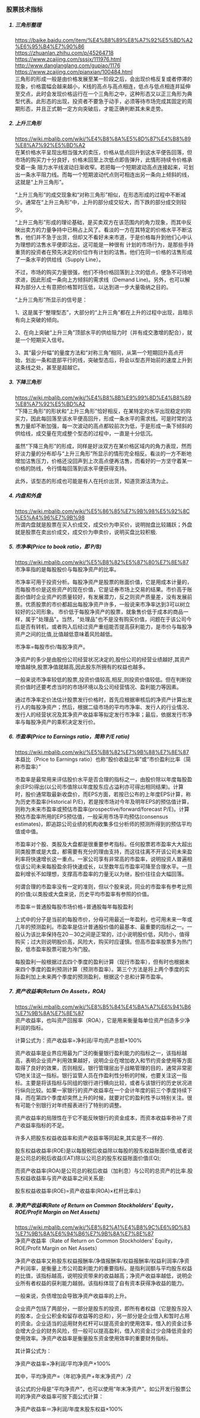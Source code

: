 ### 股票技术指标

<ol>

##### <li> 三角形整理
<https://baike.baidu.com/item/%E4%B8%89%E8%A7%92%E5%BD%A2%E6%95%B4%E7%90%86>  
<https://zhuanlan.zhihu.com/p/45264718>  
<https://www.zcaijing.com/sssjx/111976.html>  
<http://www.danglanglang.com/gupiao/1176>  
<https://www.zcaijing.com/pianxian/100484.html>  
三角形的形成一般是由价格发展至某一阶段之后，会出现价格反复或者停滞的现象，价格震幅会越来越小，K线的高点与高点相连，低点与低点相连并延伸至交点，此时会发现价格运行在一个三角形之中，这种形态又以正三角形为典型代表。此形态的出现，投资者不要急于动手，必须等待市场完成其固定的周期形态，并且正式朝一定方向突破后，才能正确判断其未来走势。

##### <li> 上升三角形
<https://wiki.mbalib.com/wiki/%E4%B8%8A%E5%8D%87%E4%B8%89%E8%A7%92%E5%BD%A2>  
在某价格水平呈现出相当强大的卖压，价格从低点回升到这水平便告回落，但市场的购买力十分良好，价格未回至上次低点即告弹升，此情形持续令价格承受着一条 阻力水平线波动日渐收窄。若把每一个短期波动高点连接起来，可划出一条水平阻力线。而每一个短期波动代点则可相连出另一条向上倾斜的线，这就是“上升三角形”。 

“上升三角形”的成交现象和“对称三角形”相似，在形态形成的过程中不断减少。通常在“上升三角形”中，上升的部分成交较大，而下跌的部分成交则较少。

“上升三角形”形成的理论基础，是买卖双方在该范围内的角力现象，而其中反映出卖方的力量争持中已稍占上风了。看淡的一方在其特定的价格水平不断沽售，他们并不急于出货，但却又不看好未来市道，于是价格每升到他们心中认为理想的沽售水平便即沽出，这可能是一种很有 计划的市场行为，是那些手持重货的投资者在预先决定的价位作有计划的沽售。他们在同一价格的沽售形成了一条水平的供给线（Supply Line）。

不过，市场的购买力量很强，他们不待价格回落到上次的低点，便急不可待地求进，因此形成一条向上方倾斜的需求线（Demand Line)。另外，也可以解释为部分人士有意把价格暂时压低，以达到进一步大量吸纳之目的。 

“上升三角形”所显示的信号是：

  1、这是属于“整理型态”，大部分的“上升三角”都在上升的过程中出现，且暗示有向上突破的倾向。

  2、在向上突破“上升三角”顶部水平的供给阻力时（并有成交激增的配合），就是一个短期买入信号。

  3、其“最少升幅”的量度方法和“对称三角”相同，从第一个短期回升高点开始，划出一条和底部平行的线，突破型态后，将会以型态开始前的速度上升到这条线之处，甚至是超越它。 

##### <li> 下降三角形
<https://wiki.mbalib.com/wiki/%E4%B8%8B%E9%99%8D%E4%B8%89%E8%A7%92%E5%BD%A2>  
“下降三角形”的形状和“上升三角形”恰好相反，在某特定的水平出现稳定的购买力，因此每回落至该水平便高回升，形成一条水平的需求线。可是时常的沽售力量却不断加强，每一次波动的高点都较前次为低，于是形成一条下倾斜的供给线，成交量在完成整个型态的过程中，一直是十分低沉。

虽然“下降三角形”的形成，同样是好淡双方在某价格区域内的角力表现，然而好淡力量的分布却与“上升三角形”所显示的情形完全相反。看淡的一方不断地增加沽售压力，价格还没回声到上次高点便再沽售，而看好的一方坚守着某一价格的防线，令行情每回落到该水平便获得支持。

此外，该型态的形成也可能是有人在托价出货，知道货源沽清为止。 

##### <li> 内盘和外盘
<https://wiki.mbalib.com/wiki/%E5%86%85%E7%9B%98%E5%92%8C%E5%A4%96%E7%9B%98>  
所谓内盘就是股票在买入价成交，成交价为申买价，说明抛盘比较踊跃；外盘就是股票在卖出价成交，成交价为申卖价，说明买盘比较积极.

##### <li> 市净率(Price to book ratio，即 P/B)
<https://wiki.mbalib.com/wiki/%E5%B8%82%E5%87%80%E7%8E%87>  
市净率指的是每股股价与每股净资产的比率。

市净率可用于投资分析。每股净资产是股票的账面价值，它是用成本计量的，而每股市价是这些资产的现在价值，它是证券市场上交易的结果。市价高于账面价值时企业资产的质量较好，有发展潜力，反之则资产质量差，没有发展前景。优质股票的市价都超出每股净资产许多，一般说来市净率达到3可以树立较好的公司形象。 市价低于每股净资产的股票，就象售价低于成本的商品一样，属于"处理品"。当然，"处理品"也不是没有购买价值，问题在于该公司今后是否有转机，或者购入后经过资产重组能否提高获利能力，是市价与每股净资产之间的比值,比值越低意味着风险越低。 

市净率=每股市价/每股净资产。

净资产的多少是由股份公司经营状况决定的,股份公司的经营业绩越好,其资产增值越快,股票净值就越高,因此股东所拥有的权益也越多。

一般来说市净率较低的股票,投资价值较高,相反,则投资价值较低。但在判断投资价值时还要考虑当时的市场环境以及公司经营情况、盈利能力等因素。 

通过市净率定价法估计股票发行价格时，首先应根据审核后的净资产计算出发行人的每股净资产；然后，根据二级市场的平均市净率、发行人的行业情况、发行人的经营状况及其净资产收益率等拟定发行市净率；最后，依据发行市净率与每股净资产的乘积决定发行价。

##### <li> 市盈率(Price to Earnings ratio，简称 P/E ratio)
<https://wiki.mbalib.com/wiki/%E5%B8%82%E7%9B%88%E7%8E%87>  
本益比（Price to Earnings ratio）也称“股价收益比率”或“市价盈利比率（简称市盈率）”

市盈率是最常用来评估股价水平是否合理的指标之一，由股价除以年度每股盈余(EPS)得出(以公司市值除以年度股东应占溢利亦可得出相同结果)。计算时，股价通常取最新收盘价，而EPS方面，若按已公布的上年度EPS计算，称为历史市盈率(Historical P/E)，若是按市场对今年及明年EPS的预估值计算，则称为未来市盈率或预估市盈率(prospective/forward/forecast P/E)。计算预估市盈率所用的EPS预估值，一般采用市场平均预估(consensus estimates)，即追踪公司业绩的机构收集多位分析师的预测所得到的预估平均值或中值。

市盈率对个股、类股及大盘都是很重要参考指标。任何股票若市盈率大大超出同类股票或是大盘，都需要有充分的理由支持，而这往往离不开该公司未来盈利率将快速增长这一重点。一家公司享有非常高的市盈率，说明投资人普遍相信该公司未来每股盈余将快速成长，以至数年后市盈率可降至合理水平。一旦盈利增长不如理想，支撑高市盈率的力量无以为继，股价往往会大幅回落。

何谓合理的市盈率没有一定的准则，但以个股来说，同业的市盈率有参考比照的价值;以类股或大盘来说，历史平均市盈率有参照的价值。 

市盈率＝普通股每股市场价格÷普通股每年每股盈利

上式中的分子是当前的每股市价，分母可用最近一年盈利，也可用未来一年或几年的预测盈利。市盈率是估计普通股价值的最基本、最重要的指标之一。一般认为该比率保持在20－30之间是正常的，过小说明股价低，风险小，值得购买；过大则说明股价高，风险大，购买时应谨慎。但高市盈率股票多为热门股，低市盈率股票可能为冷门股。

每股盈利一般根据过去四个季度的盈利计算（现行市盈率），但有时也根据未来四个季度的盈利预测计算（预测市盈率）。第三个方法是将上两个季度的实际盈利加上未来两个季度的预测盈利，根据这个总和计算市盈率。 

##### <li> 资产收益率(Return On Assets，ROA)
<https://wiki.mbalib.com/wiki/%E8%B5%84%E4%BA%A7%E6%94%B6%E7%9B%8A%E7%8E%87>  
资产收益率，也叫资产回报率（ROA），它是用来衡量每单位资产创造多少净利润的指标。

计算公式为：资产收益率=净利润/平均资产总额*100%

资产收益率是业界应用最为广泛的衡量银行盈利能力的指标之一，该指标越高，表明企业资产利用效果越好，说明企业在增加收入和节约资金使用等方面取得了良好的效果，否则相反。银行管理层出于战略管理的目的，通常非常密切地关注这一指标。银行监管人员在作盈利性分析的时候，也要关注这一指标。主要是将该指标与同组的银行进行横向比较，或者与该银行的历史状况进行纵向比较。如果一家银行的资产收益率在一个会计年度的前三个季度持续下降，而在第四个季度却突然上升的时候，就要对它的盈利性予以特别关注。很有可能个别银行对年终报表进行了特别的调整。

资产收益率的局限性在于它不能反映银行的资金成本，而资本收益率弥补了资产收益率指标的不足。 

许多人把股东权益收益率和资产收益率等同起来,其实是不一样的.

股东权益收益率(ROE)是以每股税后收益除以每股的股东权益账面价值,或者说是公司总的税后收益(EAT)除以公司总的股东权益账面价值(EQ);

而资产收益率(ROA)是公司总的税后收益（加利息）与公司的总资产的比率.股东权益收益率与资产收益率之间关系是:

股东权益收益率(ROE)=资产收益率(ROA)×杠杆比率(L)

##### <li> 净资产收益率(Rate of Return on Common Stockholders' Equity，ROE/Profit Margin on Net Assets)
<https://wiki.mbalib.com/wiki/%E8%82%A1%E4%B8%9C%E6%9D%83%E7%9B%8A%E6%94%B6%E7%9B%8A%E7%8E%87>  
净资产收益率（Rate of Return on Common Stockholders' Equity，ROE/Profit Margin on Net Assets）

净资产收益率又称股东权益报酬率/净值报酬率/权益报酬率/权益利润率/净资产利润率，是衡量上市公司盈利能力的重要指标。是指利润额与平均股东权益的比值，该指标越高，说明投资带来的收益越高；净资产收益率越低，说明企业所有者权益的获利能力越弱。该指标体现了自有资本获得净收益的能力。

一般来说，负债增加会导致净资产收益率的上升。

企业资产包括了两部分，一部分是股东的投资，即所有者权益（它是股东投入的股本，企业公积金和留存收益等的总和），另一部分是企业借入和暂时占用的资金。企业适当的运用财务杠杆可以提高资金的使用效率，借入的资金过多会增大企业的财务风险，但一般可以提高盈利，借入的资金过少会降低资金的使用效率。净资产收益率是衡量股东资金使用效率的重要财务指标。 

其计算公式为： 

净资产收益率=净利润/平均净资产×100%

其中，平均净资产=（年初净资产+年末净资产）/2

该公式的分母是“平均净资产”，也可以使用“年末净资产”。如公开发行股票公司的净资产收益率可按下面公式计算： 

净资产收益率＝净利润/年度末股东权益×100% 
